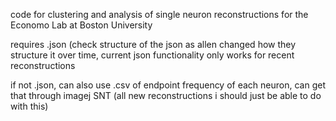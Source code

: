 code for clustering and analysis of single neuron reconstructions for the Economo Lab at Boston University

requires .json (check structure of the json as allen changed how they structure it over time, current json functionality only works for recent reconstructions

if not .json, can also use .csv of endpoint frequency of each neuron, can get that through imagej SNT (all new reconstructions i should just be able to do with this)
